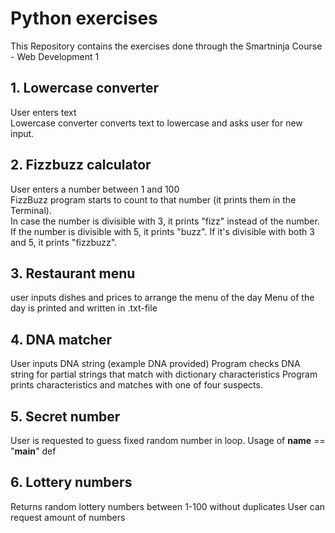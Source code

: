 # Python exercises

This Repository contains the exercises done through the Smartninja Course - Web Development 1

## 1. Lowercase converter

User enters text  
Lowercase converter converts text to lowercase and asks user for new input.

## 2. Fizzbuzz calculator

User enters a number between 1 and 100  
FizzBuzz program starts to count to that number (it prints them in the Terminal).  
In case the number is divisible with 3, it prints "fizz" instead of the number.  
If the number is divisible with 5, it prints "buzz". If it's divisible with both 3 and 5, it prints "fizzbuzz".

## 3. Restaurant menu

user inputs dishes and prices to arrange the menu of the day
Menu of the day is printed and written in .txt-file

## 4. DNA matcher

User inputs DNA string
(example DNA provided)
Program checks DNA string for partial strings that match with dictionary characteristics
Program prints characteristics and matches with one of four suspects.

## 5. Secret number

User is requested to guess fixed random number in loop.
Usage of __name__ == "__main__" def

## 6. Lottery numbers

Returns random lottery numbers between 1-100 without duplicates
User can request amount of numbers
